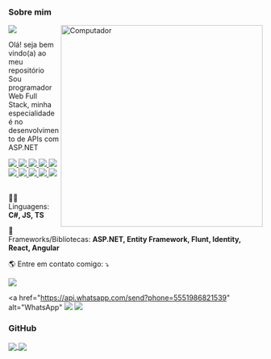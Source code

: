 ### Sobre mim
<a href="https://github.com/BryanDietrichBernhardt">
    <img src="https://img.shields.io/static/v1?label=Overview&message=BryanDietrichBernhardt&color=6909FA&style=for-the-badge&logo=GitHub&labelColor=323330">
</a>
    
<img src="https://raw.githubusercontent.com/MicaelliMedeiros/micaellimedeiros/master/image/computer-illustration.png" min-width="400px" max-width="400px" width="400px" align="right" alt="Computador">

<p> 
  Olá! seja bem vindo(a) ao meu repositório <br />
  Sou programador Web Full Stack, minha especialidade é no desenvolvimento de APIs com ASP.NET
</p>

<a href="https://github.com/BryanDietrichBernhardt">
    <img src="https://img.shields.io/badge/C%23-323330?style=for-the-badge&logo=c-sharp&logoColor=17941D" />
    <img src="https://img.shields.io/badge/JavaScript-323330?style=for-the-badge&logo=javascript&logoColor=F7DF1E" />
    <img src="https://img.shields.io/badge/TypeScript-323330?style=for-the-badge&logo=typescript&logoColor=007ACB" />
    <img src="https://img.shields.io/badge/.NET-323330?style=for-the-badge&logo=.net&logoColor=4F2ACF" />
    <img src="https://img.shields.io/badge/React-323330?style=for-the-badge&logo=react&logoColor=61DAFB" />
    <img src="https://img.shields.io/badge/Angular-323330?style=for-the-badge&logo=angular&logoColor=CB2839" />
    <img src="https://img.shields.io/badge/MongoDB-323330?style=for-the-badge&logo=mongodb&logoColor=6C9E4F" />
    <img src="https://img.shields.io/badge/PostgreSQL-323330?style=for-the-badge&logo=postgresql&logoColor=2E6093" />
    <img src="https://img.shields.io/badge/MySQL-323330?style=for-the-badge&logo=mysql&logoColor=00618B" />
    <img src="https://img.shields.io/badge/Docker-323330?style=for-the-badge&logo=docker&logoColor=0090E1" />     
</a>

<br />
<br />

<p>
  🧑‍🚀 Linguagens: <strong>C#, JS, TS</strong>
</p>

<p>
  🚀 Frameworks/Bibliotecas: <strong>ASP.NET, Entity Framework, Flunt, Identity, React, Angular</strong>
</p>

<p>
  🌎 Entre em contato comigo: ⤵️
</p>

<p>
  <a href="https://www.linkedin.com/in/bryandbernhardt/" alt="Linkedin">
  <img src="https://img.shields.io/badge/-Linkedin-323330?style=flat-square&logo=Linkedin&logoColor=007AB5&link=https://www.linkedin.com/in/bryandbernhardt/" /></a>

  <a href="https://api.whatsapp.com/send?phone=5551986821539" alt="WhatsApp"
    <img src="https://img.shields.io/badge/-WhatsApp-323330?style=flat-square&logo=whatsapp&logoColor=4CC75A&link=https://api.whatsapp.com/send?phone=5551986821539"/>   </a>
  <a href="https://www.instagram.com/baiaaam/" alt="Instagram">
    <img src="https://img.shields.io/badge/-Instagram-323330?style=flat-square&logo=instagram&logoColor=C40C7B&link=https://www.instagram.com/baiaaam/"/>
  </a>
</p>  

### GitHub

<div>
    <a href="https://github.com/BryanDietrichBernhardt">
      <img align="center" src="https://github-readme-stats.vercel.app/api?username=BryanDietrichBernhardt&count_private=true&show_icons=true&include_all_commits=true&hide_border=true&bg_color=6909FA&title_color=ffffff&text_color=ffffff&icon_color=B03DE8&border_color=B03DE8&locale=pt-br&hide_rank=true&layout=compact&hide=stars,issues&card_width=350&card_height=100&custom_title=Minhas%20estatísticas" />
    </a>
    <a href="https://github.com/BryanDietrichBernhardt">
      <img align="center" src="https://github-readme-stats.vercel.app/api/top-langs/?username=BryanDietrichBernhardt&hide=html,css&langs_count=4&hide_border=true&bg_color=6909FA&title_color=ffffff&text_color=ffffff&icon_color=B03DE8&border_color=B03DE8&locale=pt-br&hide_rank=true&layout=compact&include_all_commits=true&count_private=true&card_width=350&card_height=100" />
    </a>
</div>

